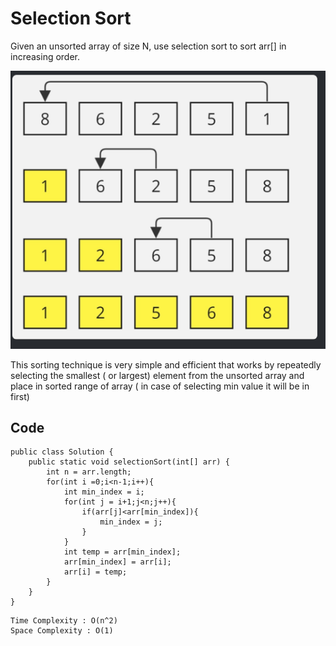 # Selection Sort

Given an unsorted array of size N, use selection sort to sort arr[] in increasing order.

![Alt text](image.png)


This sorting technique is very simple and efficient that works by repeatedly selecting the smallest ( or largest) element from the unsorted array and place in sorted range of array ( in case of selecting min value it will be in first)  

## Code

```
public class Solution {
    public static void selectionSort(int[] arr) {
        int n = arr.length;
        for(int i =0;i<n-1;i++){
            int min_index = i;
            for(int j = i+1;j<n;j++){
                if(arr[j]<arr[min_index]){
                    min_index = j;
                }
            }
            int temp = arr[min_index];
            arr[min_index] = arr[i];
            arr[i] = temp;
        }
    }
}
```

    Time Complexity : O(n^2)   
    Space Complexity : O(1)